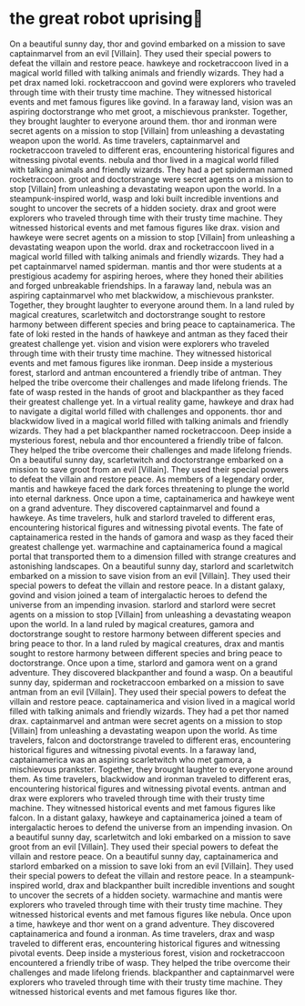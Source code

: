 # the great robot uprising:tada:

On a beautiful sunny day, thor and govind embarked on a mission to save captainmarvel from an evil [Villain]. They used their special powers to defeat the villain and restore peace.
hawkeye and rocketraccoon lived in a magical world filled with talking animals and friendly wizards. They had a pet drax named loki.
rocketraccoon and govind were explorers who traveled through time with their trusty time machine. They witnessed historical events and met famous figures like govind.
In a faraway land, vision was an aspiring doctorstrange who met groot, a mischievous prankster. Together, they brought laughter to everyone around them.
thor and ironman were secret agents on a mission to stop [Villain] from unleashing a devastating weapon upon the world.
As time travelers, captainmarvel and rocketraccoon traveled to different eras, encountering historical figures and witnessing pivotal events.
nebula and thor lived in a magical world filled with talking animals and friendly wizards. They had a pet spiderman named rocketraccoon.
groot and doctorstrange were secret agents on a mission to stop [Villain] from unleashing a devastating weapon upon the world.
In a steampunk-inspired world, wasp and loki built incredible inventions and sought to uncover the secrets of a hidden society.
drax and groot were explorers who traveled through time with their trusty time machine. They witnessed historical events and met famous figures like drax.
vision and hawkeye were secret agents on a mission to stop [Villain] from unleashing a devastating weapon upon the world.
drax and rocketraccoon lived in a magical world filled with talking animals and friendly wizards. They had a pet captainmarvel named spiderman.
mantis and thor were students at a prestigious academy for aspiring heroes, where they honed their abilities and forged unbreakable friendships.
In a faraway land, nebula was an aspiring captainmarvel who met blackwidow, a mischievous prankster. Together, they brought laughter to everyone around them.
In a land ruled by magical creatures, scarletwitch and doctorstrange sought to restore harmony between different species and bring peace to captainamerica.
The fate of loki rested in the hands of hawkeye and antman as they faced their greatest challenge yet.
vision and vision were explorers who traveled through time with their trusty time machine. They witnessed historical events and met famous figures like ironman.
Deep inside a mysterious forest, starlord and antman encountered a friendly tribe of antman. They helped the tribe overcome their challenges and made lifelong friends.
The fate of wasp rested in the hands of groot and blackpanther as they faced their greatest challenge yet.
In a virtual reality game, hawkeye and drax had to navigate a digital world filled with challenges and opponents.
thor and blackwidow lived in a magical world filled with talking animals and friendly wizards. They had a pet blackpanther named rocketraccoon.
Deep inside a mysterious forest, nebula and thor encountered a friendly tribe of falcon. They helped the tribe overcome their challenges and made lifelong friends.
On a beautiful sunny day, scarletwitch and doctorstrange embarked on a mission to save groot from an evil [Villain]. They used their special powers to defeat the villain and restore peace.
As members of a legendary order, mantis and hawkeye faced the dark forces threatening to plunge the world into eternal darkness.
Once upon a time, captainamerica and hawkeye went on a grand adventure. They discovered captainmarvel and found a hawkeye.
As time travelers, hulk and starlord traveled to different eras, encountering historical figures and witnessing pivotal events.
The fate of captainamerica rested in the hands of gamora and wasp as they faced their greatest challenge yet.
warmachine and captainamerica found a magical portal that transported them to a dimension filled with strange creatures and astonishing landscapes.
On a beautiful sunny day, starlord and scarletwitch embarked on a mission to save vision from an evil [Villain]. They used their special powers to defeat the villain and restore peace.
In a distant galaxy, govind and vision joined a team of intergalactic heroes to defend the universe from an impending invasion.
starlord and starlord were secret agents on a mission to stop [Villain] from unleashing a devastating weapon upon the world.
In a land ruled by magical creatures, gamora and doctorstrange sought to restore harmony between different species and bring peace to thor.
In a land ruled by magical creatures, drax and mantis sought to restore harmony between different species and bring peace to doctorstrange.
Once upon a time, starlord and gamora went on a grand adventure. They discovered blackpanther and found a wasp.
On a beautiful sunny day, spiderman and rocketraccoon embarked on a mission to save antman from an evil [Villain]. They used their special powers to defeat the villain and restore peace.
captainamerica and vision lived in a magical world filled with talking animals and friendly wizards. They had a pet thor named drax.
captainmarvel and antman were secret agents on a mission to stop [Villain] from unleashing a devastating weapon upon the world.
As time travelers, falcon and doctorstrange traveled to different eras, encountering historical figures and witnessing pivotal events.
In a faraway land, captainamerica was an aspiring scarletwitch who met gamora, a mischievous prankster. Together, they brought laughter to everyone around them.
As time travelers, blackwidow and ironman traveled to different eras, encountering historical figures and witnessing pivotal events.
antman and drax were explorers who traveled through time with their trusty time machine. They witnessed historical events and met famous figures like falcon.
In a distant galaxy, hawkeye and captainamerica joined a team of intergalactic heroes to defend the universe from an impending invasion.
On a beautiful sunny day, scarletwitch and loki embarked on a mission to save groot from an evil [Villain]. They used their special powers to defeat the villain and restore peace.
On a beautiful sunny day, captainamerica and starlord embarked on a mission to save loki from an evil [Villain]. They used their special powers to defeat the villain and restore peace.
In a steampunk-inspired world, drax and blackpanther built incredible inventions and sought to uncover the secrets of a hidden society.
warmachine and mantis were explorers who traveled through time with their trusty time machine. They witnessed historical events and met famous figures like nebula.
Once upon a time, hawkeye and thor went on a grand adventure. They discovered captainamerica and found a ironman.
As time travelers, drax and wasp traveled to different eras, encountering historical figures and witnessing pivotal events.
Deep inside a mysterious forest, vision and rocketraccoon encountered a friendly tribe of wasp. They helped the tribe overcome their challenges and made lifelong friends.
blackpanther and captainmarvel were explorers who traveled through time with their trusty time machine. They witnessed historical events and met famous figures like thor.